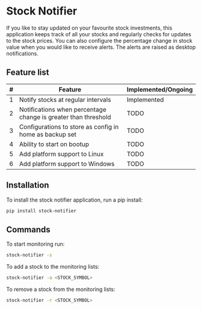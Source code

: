 # Stock Notifier

If you like to stay updated on your favourite stock investments, this 
application keeps track of all your stocks and regularly checks for updates to
the stock prices. You can also configure the percentage change in stock value 
when you would like to receive alerts. The alerts are raised as desktop 
notifications.

## Feature list
| # | Feature                                                        | Implemented/Ongoing |
|---|----------------------------------------------------------------|---------------------|
| 1 | Notify stocks at regular intervals                             | Implemented         |
| 2 | Notifications when percentage change is greater than threshold | TODO                |
| 3 | Configurations to store as config in home as backup set        | TODO                |
| 4 | Ability to start on bootup                                     | TODO                |
| 5 | Add platform support to Linux                                  | TODO                |
| 6 | Add platform support to Windows                                | TODO                |

## Installation
To install the stock notifier application, run a pip install:
```sh
pip install stock-notifier
```

## Commands
To start monitoring run:
```sh
stock-notifier -s
```

To add a stock to the monitoring lists:
```sh
stock-notifier -a <STOCK_SYMBOL>
```

To remove a stock from the monitoring lists:
```sh
stock-notifier -r <STOCK_SYMBOL>
```